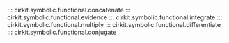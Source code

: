 ::: cirkit.symbolic.functional.concatenate
::: cirkit.symbolic.functional.evidence
::: cirkit.symbolic.functional.integrate
::: cirkit.symbolic.functional.multiply
::: cirkit.symbolic.functional.differentiate
::: cirkit.symbolic.functional.conjugate
